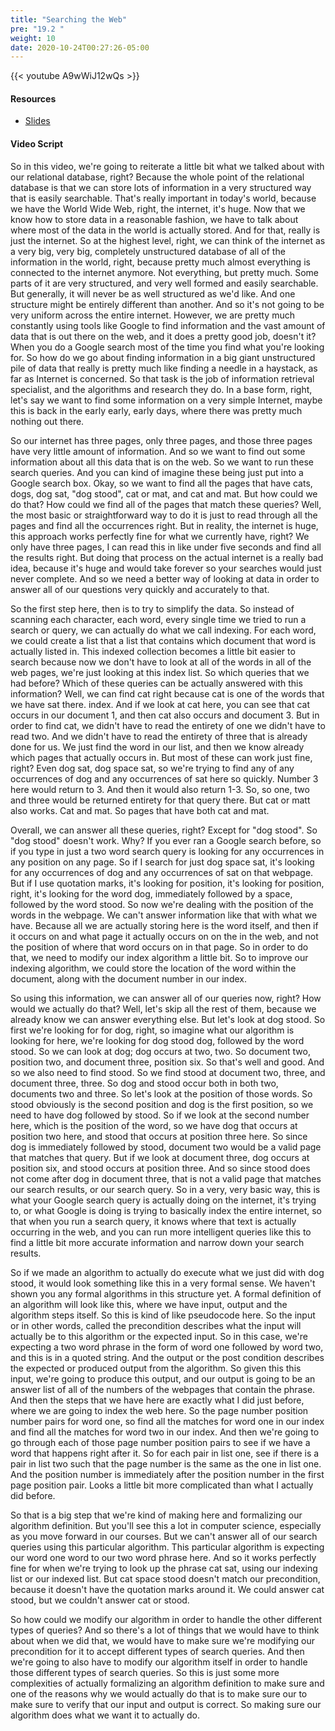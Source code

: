 ```yaml
---
title: "Searching the Web"
pre: "19.2 "
weight: 10
date: 2020-10-24T00:27:26-05:00
---
```


{{< youtube A9wWiJ12wQs >}}

#### Resources
* [Slides](../slides/19-InfoRetrieval.pdf)

#### Video Script

So in this video, we're going to reiterate a little bit what we talked about with our relational database, right? Because the whole point of the relational database is that we can store lots of information in a very structured way that is easily searchable. That's really important in today's world, because we have the World Wide Web, right, the internet, it's huge. Now that we know how to store data in a reasonable fashion, we have to talk about where most of the data in the world is actually stored. And for that, really is just the internet. So at the highest level, right, we can think of the internet as a very big, very big, completely unstructured database of all of the information in the world, right, because pretty much almost everything is connected to the internet anymore. Not everything, but pretty much. Some parts of it are very structured, and very well formed and easily searchable. But generally, it will never be as well structured as we'd like. And one structure might be entirely different than another. And so it's not going to be very uniform across the entire internet. However, we are pretty much constantly using tools like Google to find information and the vast amount of data that is out there on the web, and it does a pretty good job, doesn't it? When you do a Google search most of the time you find what you're looking for. So how do we go about finding information in a big giant unstructured pile of data that really is pretty much like finding a needle in a haystack, as far as Internet is concerned. So that task is the job of information retrieval specialist, and the algorithms and research  they do. In a base form, right, let's say we want to find some information on a very simple Internet, maybe this is back in the early early, early days, where there was pretty much nothing out there. 

So our internet has three pages, only three pages, and those three pages have very little amount of information. And so we want to find out some information about all this data that is on the web. So we want to run these search queries. And you can kind of imagine these being just put into a Google search box. Okay, so we want to find all the pages that have cats, dogs, dog sat, "dog stood", cat or mat, and cat and mat. But how could we do that? How could we find all of the pages that match these queries? Well, the most basic or straightforward way to do it is just to read through all the pages and find all the occurrences right. But in reality, the internet is huge, this approach works perfectly fine for what we currently have, right? We only have three pages, I can read this in like under five seconds and find all the results right. But doing that process on the actual internet is a really bad idea, because it's huge and would take forever so your searches would just never complete. And so we need a better way of looking at data in order to answer all of our questions very quickly and accurately to that. 

So the first step here, then is to try to simplify the data. So instead of scanning each character, each word, every single time we tried to run a search or query, we can actually do what we call indexing. For each word, we could create a list that a list that contains which document that word is actually listed in. This indexed collection becomes a little bit easier to search because now we don't have to look at all of the words in all of the web pages, we're just looking at this index list. So which queries that we had before? Which of these queries can be actually answered with this information? Well, we can find cat right because cat is one of the words that we have sat there. index. And if we look at cat here, you can see that cat occurs in our document 1, and then cat also occurs and document 3. But in order to find cat, we didn't have to read the entirety of one we didn't have to read two. And we didn't have to read the entirety of three that is already done for us. We just find the word in our list, and then we know already which pages that actually occurs in. But most of these can work just fine, right? Even dog sat, dog space sat, so we're trying to find any of any occurrences of dog and any occurrences of sat here so quickly. Number 3 here would return to 3. And then it would also return 1-3. So, so one, two and three would be returned entirety for that query there. But cat or matt also works. Cat and mat. So pages that have both cat and mat. 

Overall, we can answer all these queries, right? Except for "dog stood". So "dog stood" doesn't work. Why? If you ever ran a Google search before, so if you type in just a two word search query is looking for any occurrences in any position on any page. So if I search for just dog space sat, it's looking for any occurrences of dog and any occurrences of sat on that webpage. But if I use quotation marks, it's looking for position, it's looking for position, right, it's looking for the word dog, immediately followed by a space, followed by the word stood. So now we're dealing with the position of the words in the webpage. We can't answer information like that with what we have. Because all we are actually storing here is the word itself, and then if it occurs on and what page it actually occurs on on the in the web, and not the position of where that word occurs on in that page. So in order to do that, we need to modify our index algorithm a little bit. So to improve our indexing algorithm, we could store the location of the word within the document, along with the document number in our index. 

So using this information, we can answer all of our queries now, right? How would we actually do that? Well, let's skip all the rest of them, because we already know we can answer everything else. But let's look at dog stood. So first we're looking for for dog, right, so imagine what our algorithm is looking for here, we're looking for dog stood dog, followed by the word stood. So we can look at dog; dog occurs at two, two. So document two, position two, and document three, position six. So that's well and good. And so we also need to find stood. So we find stood at document two, three, and document three, three. So dog and stood occur both in both two, documents two and three. So let's look at the position of those words. So stood obviously is the second position and dog is the first position, so we need to have dog followed by stood. So if we look at the second number here, which is the position of the word, so we have dog that occurs at position two here, and stood that occurs at position three here. So since dog is immediately followed by stood, document two would be a valid page that matches that query. But if we look at document three, dog occurs at position six, and stood occurs at position three. And so since stood does not come after dog in document three, that is not a valid page that matches our search results, or our search query. So in a very, very basic way, this is what your Google search query is actually doing on the internet, it's trying to, or what Google is doing is trying to basically index the entire internet, so that when you run a search query, it knows where that text is actually occurring in the web, and you can run more intelligent queries like this to find a little bit more accurate information and narrow down your search results. 

So if we made an algorithm to actually do execute what we just did with dog stood, it would look something like this in a very formal sense. We haven't shown you any formal algorithms in this structure yet. A formal definition of an algorithm will look like this, where we have input, output and the algorithm steps itself. So this is kind of like pseudocode here. So the input or in other words, called the precondition describes what the input will actually be to this algorithm or the expected input. So in this case, we're expecting a two word phrase in the form of word one followed by word two, and this is in a quoted string. And the output or the post condition describes the expected or produced output from the algorithm. So given this this input, we're going to produce this output, and our output is going to be an answer list of all of the numbers of the webpages that contain the phrase. And then the steps that we have here are exactly what I did just before, where we are going to index the web here. So the page number position number pairs for word one, so find all the matches for word one in our index and find all the matches for word two in our index. And then we're going to go through each of those page number position pairs to see if we have a word that happens right after it. So for each pair in list one, see if there is a pair in list two such that the page number is the same as the one in list one. And the position number is immediately after the position number in the first page position pair. Looks a little bit more complicated than what I actually did before. 

So that is a big step that we're kind of making here and formalizing our algorithm definition. But you'll see this a lot in computer science, especially as you move forward in our courses. But we can't answer all of our search queries using this particular algorithm. This particular algorithm is expecting our word one word to our two word phrase here. And so it works perfectly fine for when we're trying to look up the phrase cat sat, using our indexing list or our indexed list. But cat space stood doesn't match our precondition, because it doesn't have the quotation marks around it. We could answer cat stood, but we couldn't answer cat or stood. 

So how could we modify our algorithm in order to handle the other different types of queries? And so there's a lot of things that we would have to think about when we did that, we would have to make sure we're modifying our precondition for it to accept different types of search queries. And then we're going to also have to modify our algorithm itself in order to handle those different types of search queries. So this is just some more complexities of actually formalizing an algorithm definition to make sure and one of the reasons why we would actually do that is to make sure our to make sure to verify that our input and output is correct. So making sure our algorithm does what we want it to actually do. 